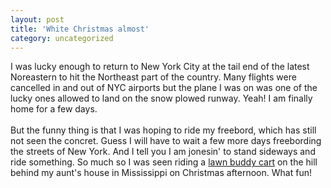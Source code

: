 ```yaml
---
layout: post
title: 'White Christmas almost'
category: uncategorized
---
```


I was lucky enough to return to New York City at the tail end of the latest Noreastern to hit the Northeast part of the country.  Many flights were cancelled in and out of NYC airports but the plane I was on was one of the lucky ones allowed to land on the snow plowed runway.  Yeah! I am finally home for a few days.
<br />
<br />But the funny thing is that I was hoping to ride my freebord, which has still not seen the concret.  Guess I will have to wait a few more days freebording the streets of New York.  And I tell you I am jonesin' to stand sideways and ride something.  So much so I was seen riding a <a href="http://www.amazon.com/exec/obidos/ASIN/B00004S1SU/ref=cm_bg_f_1/102-4319086-5639357">lawn buddy cart</a> on the hill behind my aunt's house in Mississippi on Christmas afternoon.  What fun!
